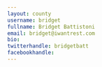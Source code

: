 ```yaml
---
layout: county 
username: bridget
fullname: Bridget Battistoni
email: bridget@iwantrest.com
bio: 
twitterhandle: bridgetbatt
facebookhandle: 
---
```

